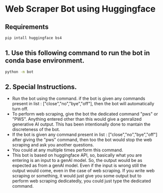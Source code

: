 # Web Scraper Bot using Huggingface

## Requirements
```bash
pip intall huggingface bs4
```
## 1. Use this following command to run the bot in conda base environment.
```bash
python -m bot
```
## 2. Special Instructions.
<ul>
<li>Run the bot using the command. if the bot is given any commands present in list : ["close","no","bye","off"], then the bot will automatically turn off.</li>

<li>To perform web scraping, give the bot the dedicated command "pws" or "PWS". Anything entered other than this would give a genralized generative AI output. This has been intentionally done to mantain the discreteness of the bot. </li>

<li>If the bot is given any command present in list : ["close","no","bye","off"] after giving the "pws" command, then too the bot would stop the web scraping and ask you another questions.</li>

<li>You could at any multiple times perform this command.</li>

<li>This bot is based on huggingface API, so, basically what you are entering is an input to a genAI model. So, the output would be as expected as from a genAI model. Even if the input is wrong still the output would come, even in the case of web scraping. If you write web scraping or something, it would just give you some output but to perform web scraping dedicatedly, you could just type the dedicated command.</li>
</ul>


